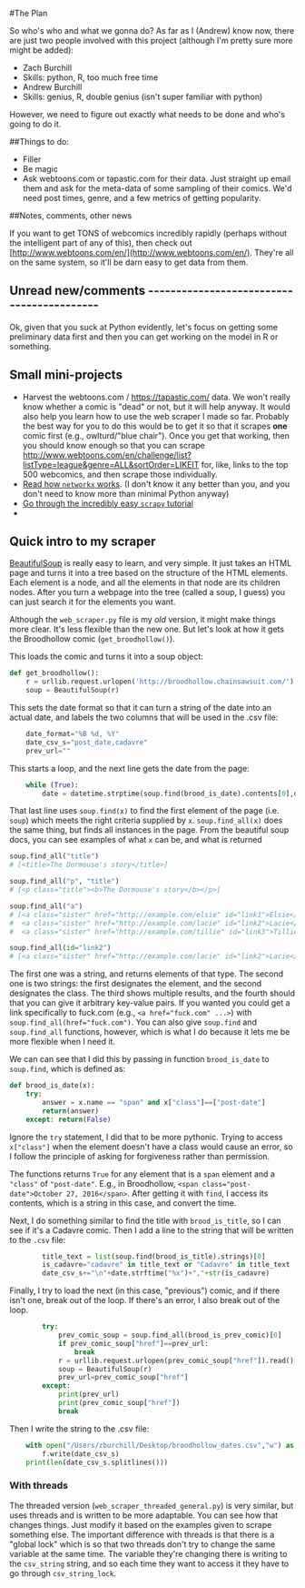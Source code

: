 

#The Plan

So who's who and what we gonna do? As far as I (Andrew) know now, there are just two people involved with this project (although I'm pretty sure more might be added):
* Zach Burchill
 * Skills: python, R, too much free time
* Andrew Burchill
 * Skills: genius, R, double genius (isn't super familiar with python)

However, we need to figure out exactly what needs to be done and who's going to do it.

##Things to do:

 * Filler
 * Be magic
 * Ask webtoons.com or tapastic.com for their data.  Just straight up email them and ask for the meta-data of some sampling of their comics.  We'd need post times, genre, and a few metrics of getting popularity.

##Notes, comments, other news

If you want to get TONS of webcomics incredibly rapidly (perhaps without the intelligent part of any of this), then check out [http://www.webtoons.com/en/](http://www.webtoons.com/en/). They're all on the same system, so it'll be darn easy to get data from them.

## Unread new/comments ------------------------------------------

Ok, given that you suck at Python evidently, let's focus on getting some preliminary data first and then you can get working on the model in R or something.

## Small mini-projects

 * Harvest the webtoons.com / https://tapastic.com/ data.  We won't really know whether a comic is "dead" or not, but it will help anyway.  It would also help you learn how to use the web scraper I made so far.  Probably the best way for you to do this would be to get it so that it scrapes **one** comic first (e.g., owlturd/"blue chair").  Once you get that working, then you should know enough so that you can scrape http://www.webtoons.com/en/challenge/list?listType=league&genre=ALL&sortOrder=LIKEIT for, like, links to the top 500 webcomics, and then scrape those individually.
 * [Read how `networkx` works](https://networkx.github.io/documentation/networkx-1.10/tutorial/tutorial.html).  (I don't know it any better than you, and you don't need to know more than minimal Python anyway)
 * [Go through the incredibly easy `scrapy` tutorial](https://doc.scrapy.org/en/1.3/intro/tutorial.html)
 * 

## Quick intro to my scraper

[BeautifulSoup](https://www.crummy.com/software/BeautifulSoup/bs4/doc/) is really easy to learn, and very simple.  It just takes an HTML page and turns it into a tree based on the structure of the HTML elements.  Each element is a node, and all the elements in that node are its children nodes.  After you turn a webpage into the tree (called a soup, I guess) you can just search it for the elements you want.

Although the `web_scraper.py` file is my _old_ version, it might make things more clear. It's less flexible than the new one.  But let's look at how it gets the Broodhollow comic (`get_broodhollow()`).

This loads the comic and turns it into a soup object:

```python
def get_broodhollow():
    r = urllib.request.urlopen('http://broodhollow.chainsawsuit.com/').read()
    soup = BeautifulSoup(r)
```

 This sets the date format so that it can turn a string of the date into an actual date, and labels the two columns that will be used in the .csv file:
    
```python    
    date_format="%B %d, %Y"
    date_csv_s="post_date,cadavre"
    prev_url=""
 ```
 
This starts a loop, and the next line gets the date from the page:

```python
    while (True):
        date = datetime.strptime(soup.find(brood_is_date).contents[0],date_format)
```

That last line uses `soup.find(x)` to find the first element of the page (i.e. `soup`) which meets the right criteria supplied by `x`.  `soup.find_all(x)` does the same thing, but finds all instances in the page.  From the beautiful soup docs, you can see examples of what `x` can be, and what is returned

```python
soup.find_all("title")
# [<title>The Dormouse's story</title>]

soup.find_all("p", "title")
# [<p class="title"><b>The Dormouse's story</b></p>]

soup.find_all("a")
# [<a class="sister" href="http://example.com/elsie" id="link1">Elsie</a>,
#  <a class="sister" href="http://example.com/lacie" id="link2">Lacie</a>,
#  <a class="sister" href="http://example.com/tillie" id="link3">Tillie</a>]

soup.find_all(id="link2")
# [<a class="sister" href="http://example.com/lacie" id="link2">Lacie</a>]
```

The first one was a string, and returns elements of that type.  The second one is two strings: the first designates the element, and the second designates the class.  The third shows multiple results, and the fourth should that you can give it arbitrary key-value pairs.  If you wanted you could get a link specifically to fuck.com (e.g., `<a href="fuck.com" ...>`) with `soup.find_all(href="fuck.com")`.  You can also give `soup.find` and `soup.find_all` functions, however, which is what I do because it lets me be more flexible when I need it.

We can can see that I did this by passing in function `brood_is_date` to `soup.find`, which is defined as:

```python
def brood_is_date(x):
    try: 
        answer = x.name == "span" and x["class"]==["post-date"]
        return(answer)
    except: return(False)
```

Ignore the `try` statement, I did that to be more pythonic.  Trying to access `x["class"]` when the element doesn't have a class would cause an error, so I follow the principle of asking for forgiveness rather than permission.

The functions returns `True` for any element that is a `span` element and a `"class"` of `"post-date"`.  E.g., in Broodhollow, `<span class="post-date">October 27, 2016</span>`.  After getting it with `find`, I access its contents, which is a string in this case, and convert the time.  

Next, I do something similar to find the title with `brood_is_title`, so I can see if it's a Cadavre comic. Then I add a line to the string that will be written to the `.csv` file:

```python
        title_text = list(soup.find(brood_is_title).strings)[0]
        is_cadavre="cadavre" in title_text or "Cadavre" in title_text
        date_csv_s+="\n"+date.strftime("%x")+","+str(is_cadavre)
```

Finally, I try to load the next (in this case, "previous") comic, and if there isn't one, break out of the loop.  If there's an error, I also break out of the loop.

```python        
        try:
            prev_comic_soup = soup.find_all(brood_is_prev_comic)[0]
            if prev_comic_soup["href"]==prev_url:
                break
            r = urllib.request.urlopen(prev_comic_soup["href"]).read()
            soup = BeautifulSoup(r)
            prev_url=prev_comic_soup["href"]
        except:
            print(prev_url)
            print(prev_comic_soup["href"])
            break
```

Then I write the string to the .csv file:

```python
    with open("/Users/zburchill/Desktop/broodhollow_dates.csv","w") as f:
        f.write(date_csv_s)    
    print(len(date_csv_s.splitlines()))

```

### With threads

The threaded version (`web_scraper_threaded_general.py`) is very similar, but uses threads and is written to be more adaptable.  You can see how that changes things.  Just modify it based on the examples given to scrape something else.  The important difference with threads is that there is a "global lock" which is so that two threads don't try to change the same variable at the same time.  The variable they're changing there is writing to the `csv_string` string, and so each time they want to access it they have to go through `csv_string_lock`.
